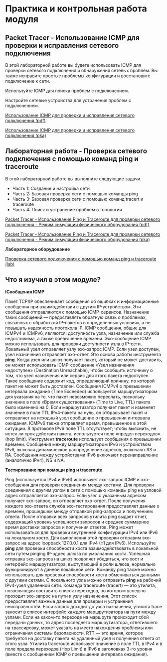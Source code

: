 #  Практика и контрольная работа модуля

<!-- 13.3.1 -->
## Packet Tracer - Использование ICMP для проверки и исправления сетевого подключения

В этой лабораторной работе вы будете использовать ICMP для проверки сетевого подключения и обнаружения сетевых проблем. Вы также исправите простые проблемы конфигурации и восстановите подключение к сети.

Используйте ICMP для поиска проблем с подключением.

Настройте сетевые устройства для устранения проблем с подключением.



[Использование ICMP для проверки и исправления сетевого подключения (pdf)](./assets/13.3.1-packet-tracer---use-icmp-to-test-and-correct-network-connectivity.pdf)

[Использование ICMP для проверки и исправления сетевого подключения (pka)](./assets/13.3.1-packet-tracer---use-icmp-to-test-and-correct-network-connectivity.pka)

<!-- 13.3.2 -->
## Лабораторная работа - Проверка сетевого подключения с помощью команд ping и traceroute

В этой лабораторной работе вы выполните следующие задачи.
* Часть 1: Создание и настройка сети
* Часть 2: Базовая проверка сети с помощью команды ping
* Часть 3: Базовая проверка сети с помощью команд tracert и traceroute
* Часть 4: Поиск и устранение проблем в топологии

[Packet Tracer - Использование Ping и Traceroute для проверки сетевого подключения - Режим симуляции физического оборудования (pdf)](./assets/13.3.2-packet-tracer---use-ping-and-traceroute-to-test-network-connectivity---physical-mode.pdf)

[Packet Tracer - Использование Ping и Traceroute для проверки сетевого подключения - Режим симуляции физического оборудования (pka)](./assets/13.3.2-packet-tracer---use-ping-and-traceroute-to-test-network-connectivity---physical-mode.pka)

**Лабораторное оборудование** 

[Проверка сетевого подключения с помощью команд ping и traceroute (lab)](./assets/13.3.2-lab---use-ping-and-traceroute-to-test-network-connectivity.pdf)

<!-- 13.3.3 -->
##  Что я изучил в этом модуле?

**IСообщения ICMP**

Пакет TCP/IP обеспечивает сообщения об ошибках и информационные сообщения при взаимодействии с другим IP-устройством. Эти сообщения отправляются с помощью ICMP-сервисов. Назначение таких сообщений — предоставлять обратную связь о проблемах, связанных с обработкой IP-пакетов в определенных условиях, а не повышать надежность протокола IP. ICMP сообщения, общие для ICMPv4 и ICMPv6, являются: доступность узла, назначение или служба недостижима, а также превышение времени. Эхо-сообщение ICMP можно использовать для проверки доступности узла в IP-сети. Локальный узел отправляет узлу эхо-запрос ICMP. Если узел доступен, узел назначения отправляет эхо-ответ. Это основа работы инструмента **ping**. Когда узел или шлюз получает пакет, который не может доставить, он может использовать ICMP-сообщение «Узел назначения недоступен» (Destination Unreachable), чтобы сообщить источнику о том, что узел назначения или сервис для этого пакета недоступен. Такое сообщение содержит код, определяющий причину, по которой пакет не может быть доставлен. Сообщения ICMPv4 о превышении интервала ожидания (Time Exceeded) используется маршрутизатором для указания на то, что пакет невозможно переслать, поскольку значение в поле «Время существования» (Time to Live, TTL) пакета было изменено на 0. Если маршрутизатор получает пакет и изменяет значение в поле TTL IPv4-пакета на нуль, он отбрасывает пакет и отправляет на исходный узел сообщение о превышении интервала ожидания. ICMPv6 также отправляет время, превышенное в этой ситуации. В протоколе IPv6 поле TTL отсутствует; чтобы выяснить, не истек ли срок действия пакета, используется поле «предел переходов» (hop limit).  Инструмент **traceroute** использует сообщения о превышении времени. Сообщения между маршрутизатором IPv6 и устройством IPv6, включая динамическое распределение адресов, включают RS и RA. Сообщения между устройствами IPv6 включают перенаправление (аналогично IPv4), NS и NA.

**Тестирование при помощи ping и traceroute**

Ping (используется IPv4 и IPv6) использует эхо-запрос ICMP и эхо-сообщения для проверки соединения между хостами. Для проверки соединения с другим узлом в сети с помощью команды ping на узловой адрес отправляется эхо-запрос. Если узел с указанным адресом получает эхо-запрос, он отправляет эхо-ответ. После получения каждого эхо-ответа служба эхо-тестирования предоставляет данные о времени, прошедшем между отправкой ping-запроса и получением ответа. После отправки всех запросов утилита ping выдает отчет, содержащий уровень успешности запросов и среднее суммарное время доставки запросов и получения ответов. Ping может использоваться для проверки внутренней конфигурации IPv4 или IPv6 на локальном хосте. Для выполнения этой проверки отправим эхо-запрос на адрес loopback 127.0.0.1 для IPv4 (::1 для IPv6). Используйте **ping** для проверки способности хоста взаимодействовать в локальной сети путем pinging IP-адрес шлюза по умолчанию хоста. Успешная отправка эхо-запроса на шлюз позволяет убедиться, что хост и интерфейс маршрутизатора, выступающий в роли шлюза, нормально функционируют в данной локальной сети. Команду ping также можно использовать для проверки способности хоста обмениваться данными с другими сетями. С локального узла можно отправить **ping** на рабочий IPv4-узел удаленной сети. Команда traceroute (tracert) — это утилита, позволяющая составить список переходов, по которым успешно проходит эхо-запрос на пути к узлу назначения. Этот список предоставляет важные данные для проверки и устранения неисправностей. Если запрос доходит до узла назначения, утилита trace заносит в список интерфейс каждого маршрутизатора на пути между узлами. Если на каком-то переходе на маршруте происходит сбой передачи данных, то адрес последнего маршрутизатора, ответившего на трассировку, может указать на место нахождения проблемы или ограничения системы безопасности. RTT — это время, которое требуется на доставку пакета на удаленный узел и получения ответа от этого узла. Утилита traceroute использует значение в поле TTL в IPv4 и в поле предела переходов (Hop Limit) в IPv6 в заголовках 3-го уровня (вместе с сообщением ICMP о превышении интервала ожидания).

<!-- 13.3.4 -->
<!-- quiz -->

